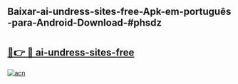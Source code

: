 ## Baixar-ai-undress-sites-free-Apk-em-português​-para-Android-Download-#phsdz

# <h2><a href="https://ainizakaria.my?title=ai-undress-sites-free&ref=20M">🔗👉 🔴 ai-undress-sites-free</a></h2>

[![acn](https://github.com/user-attachments/assets/0f9c940e-d8b0-45ae-aac7-cd30a18b3e1c)](https://ainizakaria.my?title=ai-undress-sites-free&ref=20M)

